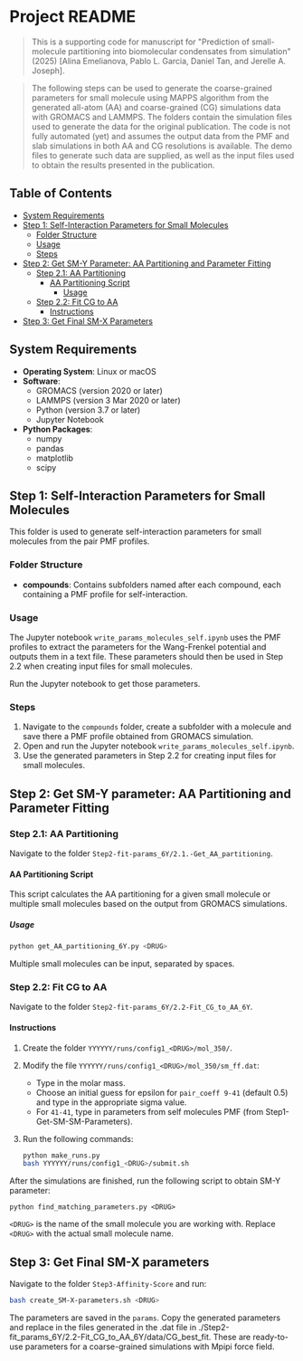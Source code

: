 # Project README

> This is a supporting code for manuscript for "Prediction of small-molecule partitioning into biomolecular condensates from simulation" (2025) [Alina Emelianova, Pablo L. Garcia, Daniel Tan, and Jerelle A. Joseph].

> The following steps can be used to generate the coarse-grained parameters for small molecule using MAPPS algorithm from the generated all-atom (AA) and coarse-grained (CG) simulations data with GROMACS and LAMMPS. The folders contain the simulation files used to generate the data for the original publication. The code is not fully automated (yet) and assumes the output data from the PMF and slab simulations in both AA and CG resolutions is available. The demo files to generate such data are supplied, as well as the input files used to obtain the results presented in the publication.

## Table of Contents

- [System Requirements](#system-requirements)
- [Step 1: Self-Interaction Parameters for Small Molecules](#step-1-self-interaction-parameters-for-small-molecules)
    - [Folder Structure](#folder-structure)
    - [Usage](#usage)
    - [Steps](#steps)
- [Step 2: Get SM-Y Parameter: AA Partitioning and Parameter Fitting](#step-2-aa-partitioning-and-parameter-fitting)
    - [Step 2.1: AA Partitioning](#step-21-aa-partitioning)
        - [AA Partitioning Script](#aa-partitioning-script)
            - [Usage](#usage-1)
    - [Step 2.2: Fit CG to AA](#step-22-fit-cg-to-aa)
        - [Instructions](#instructions)
- [Step 3: Get Final SM-X Parameters](#step-3-get-final-sm-x-parameters)

## System Requirements

- **Operating System**: Linux or macOS
- **Software**:
    - GROMACS (version 2020 or later)
    - LAMMPS (version 3 Mar 2020 or later)
    - Python (version 3.7 or later)
    - Jupyter Notebook
- **Python Packages**:
    - numpy
    - pandas
    - matplotlib
    - scipy

## Step 1: Self-Interaction Parameters for Small Molecules

This folder is used to generate self-interaction parameters for small molecules from the pair PMF profiles.
### Folder Structure

- **compounds**: Contains subfolders named after each compound, each containing a PMF profile for self-interaction.

### Usage

The Jupyter notebook `write_params_molecules_self.ipynb` uses the PMF profiles to extract the parameters for the Wang-Frenkel potential and outputs them in a text file. These parameters should then be used in Step 2.2 when creating input files for small molecules.

Run the Jupyter notebook to get those parameters.

### Steps

1. Navigate to the `compounds` folder, create a subfolder with a molecule and save there a PMF profile obtained from GROMACS simulation.
2. Open and run the Jupyter notebook `write_params_molecules_self.ipynb`.
3. Use the generated parameters in Step 2.2 for creating input files for small molecules.

## Step 2: Get SM-Y parameter: AA Partitioning and Parameter Fitting

### Step 2.1: AA Partitioning

Navigate to the folder `Step2-fit-params_6Y/2.1.-Get_AA_partitioning`.

#### AA Partitioning Script

This script calculates the AA partitioning for a given small molecule or multiple small molecules based on the output from GROMACS simulations.

##### Usage

```bash
python get_AA_partitioning_6Y.py <DRUG>
```

Multiple small molecules can be input, separated by spaces.

### Step 2.2: Fit CG to AA

Navigate to the folder `Step2-fit-params_6Y/2.2-Fit_CG_to_AA_6Y`.

#### Instructions

1. Create the folder `YYYYYY/runs/config1_<DRUG>/mol_350/`.
2. Modify the file `YYYYYY/runs/config1_<DRUG>/mol_350/sm_ff.dat`:
   - Type in the molar mass.
   - Choose an initial guess for epsilon for `pair_coeff 9-41` (default 0.5) and type in the appropriate sigma value.
   - For `41-41`, type in parameters from self molecules PMF (from Step1-Get-SM-SM-Parameters).

3. Run the following commands:

   ```bash
   python make_runs.py
   bash YYYYYY/runs/config1_<DRUG>/submit.sh
   ```
After the simulations are finished, run the following script to obtain SM-Y parameter:

```
python find_matching_parameters.py <DRUG>
```

`<DRUG>` is the name of the small molecule you are working with. Replace `<DRUG>` with the actual small molecule name.

## Step 3: Get Final SM-X parameters

Navigate to the folder `Step3-Affinity-Score` and run:

```bash
bash create_SM-X-parameters.sh <DRUG>
```

The parameters are saved in the `params`. Copy the generated parameters and replace in the files generated in the .dat file in ./Step2-fit_params_6Y/2.2-Fit_CG_to_AA_6Y/data/CG_best_fit. These are ready-to-use parameters for a coarse-grained simulations with Mpipi force field.
